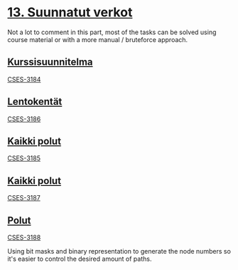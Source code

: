# [13. Suunnatut verkot](https://tira.mooc.fi/syksy-2024/osa13/)

Not a lot to comment in this part, most of the tasks can be solved using course material or with a more manual / bruteforce approach.

## [Kurssisuunnitelma](courseplan.py)

[CSES-3184](https://cses.fi/tira24s/task/3184)

## [Lentokentät](airports.py)

[CSES-3186](https://cses.fi/tira24s/task/3186)

## [Kaikki polut](allpaths.py)

[CSES-3185](https://cses.fi/tira24s/task/3185)

## [Kaikki polut](allpaths.py)

[CSES-3187](https://cses.fi/tira24s/task/3187)

## [Polut](allpaths.py)

[CSES-3188](https://cses.fi/tira24s/task/3188)

Using bit masks and binary representation to generate the node numbers so it's easier to control the desired amount of paths.